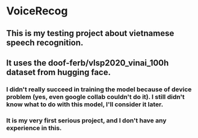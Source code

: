# VoiceRecog

## This is my testing project about vietnamese speech recognition. 
## It uses the doof-ferb/vlsp2020_vinai_100h dataset from hugging face. 
### I didn't really succeed in training the model because of device problem (yes, even google collab couldn't do it). I still didn't know what to do with this model, I'll consider it later.
### It is my very first serious project, and I don't have any experience in this.
